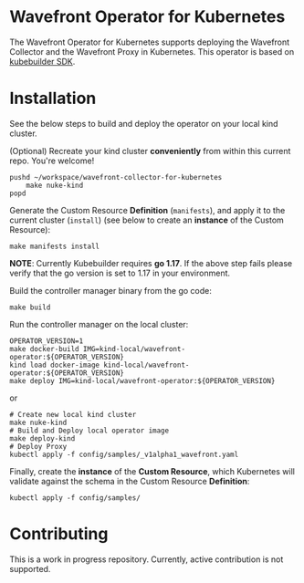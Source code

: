# Wavefront Operator for Kubernetes

The Wavefront Operator for Kubernetes
supports deploying the Wavefront Collector and the Wavefront Proxy in Kubernetes.
This operator is based on [kubebuilder SDK](https://book.kubebuilder.io/).

# Installation

See the below steps to build and deploy the operator on your local kind cluster.

(Optional) Recreate your kind cluster **conveniently** from within this current repo.
You're welcome!
```
pushd ~/workspace/wavefront-collector-for-kubernetes
    make nuke-kind
popd
```

Generate the Custom Resource **Definition** (`manifests`),
and apply it to the current cluster (`install`)
(see below to create an **instance** of the Custom Resource):
```
make manifests install
```
**NOTE**: Currently Kubebuilder requires **go 1.17**. If the above step fails please verify that the go version is set to 1.17 in your environment.

Build the controller manager binary from the go code:
```
make build
```

Run the controller manager on the local cluster:
```
OPERATOR_VERSION=1
make docker-build IMG=kind-local/wavefront-operator:${OPERATOR_VERSION}
kind load docker-image kind-local/wavefront-operator:${OPERATOR_VERSION}
make deploy IMG=kind-local/wavefront-operator:${OPERATOR_VERSION}
```

or 

```
# Create new local kind cluster
make nuke-kind
# Build and Deploy local operator image
make deploy-kind
# Deploy Proxy
kubectl apply -f config/samples/_v1alpha1_wavefront.yaml 
```

Finally, create the **instance** of the **Custom Resource**,
which Kubernetes will validate against the schema in the Custom Resource **Definition**:
```
kubectl apply -f config/samples/
```

# Contributing

This is a work in progress repository.
Currently, active contribution is not supported.
